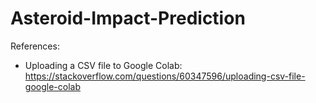 # Asteroid-Impact-Prediction

References:
- Uploading a CSV file to Google Colab: https://stackoverflow.com/questions/60347596/uploading-csv-file-google-colab
